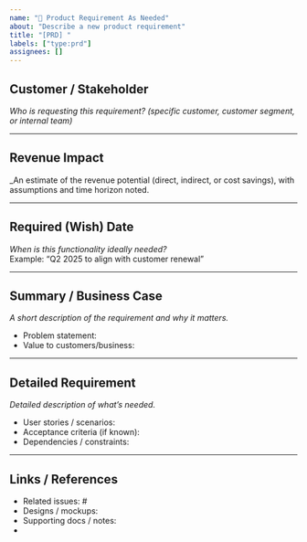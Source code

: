 ```yaml
---
name: "📄 Product Requirement As Needed"
about: "Describe a new product requirement"
title: "[PRD] "
labels: ["type:prd"]
assignees: []
---
```


## Customer / Stakeholder
_Who is requesting this requirement? (specific customer, customer segment, or internal team)_  

---

## Revenue Impact
_An estimate of the revenue potential (direct, indirect, or cost savings), with assumptions and time horizon noted.  

---

## Required (Wish) Date
_When is this functionality ideally needed?_  
Example: “Q2 2025 to align with customer renewal”

---

## Summary / Business Case
_A short description of the requirement and why it matters._  
- Problem statement:  
- Value to customers/business:  

---

## Detailed Requirement
_Detailed description of what’s needed._  
- User stories / scenarios:  
- Acceptance criteria (if known):  
- Dependencies / constraints:  

---

## Links / References
- Related issues: #  
- Designs / mockups:  
- Supporting docs / notes:
- 

